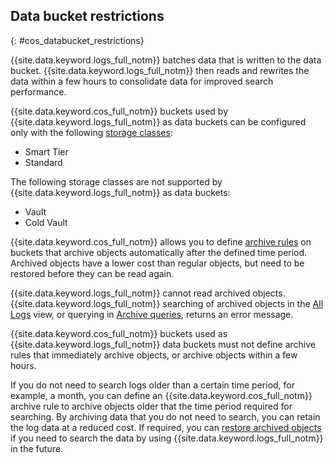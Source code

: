 ## Data bucket restrictions
{: #cos_databucket_restrictions}

{{site.data.keyword.logs_full_notm}} batches data that is written to the data bucket. {{site.data.keyword.logs_full_notm}} then reads and rewrites the data within a few hours to consolidate data for improved search performance.

{{site.data.keyword.cos_full_notm}} buckets used by {{site.data.keyword.logs_full_notm}} as data buckets can be configured only with the following [storage classes](/docs/cloud-object-storage?topic=cloud-object-storage-classes):

* Smart Tier
* Standard

The following storage classes are not supported by {{site.data.keyword.logs_full_notm}} as data buckets:

* Vault
* Cold Vault

{{site.data.keyword.cos_full_notm}} allows you to define [archive rules](/docs/cloud-object-storage?topic=cloud-object-storage-archive) on buckets that archive objects automatically after the defined time period. Archived objects have a lower cost than regular objects, but need to be restored before they can be read again.

{{site.data.keyword.logs_full_notm}} cannot read archived objects. {{site.data.keyword.logs_full_notm}} searching of archived objects in the [All Logs](/docs/cloud-logs?topic=cloud-logs-query-data#query-data-all-logs) view, or querying in [Archive queries](/docs/cloud-logs?topic=cloud-logs-query-archive-data-bucket), returns an error message.

{{site.data.keyword.cos_full_notm}} buckets used as {{site.data.keyword.logs_full_notm}} data buckets must not define archive rules that immediately archive objects, or archive objects within a few hours.

If you do not need to search logs older than a certain time period, for example, a month, you can define an {{site.data.keyword.cos_full_notm}} archive rule to archive objects older that the time period required for searching. By archiving data that you do not need to search, you can retain the log data at a reduced cost. If required, you can [restore archived objects](/docs/cloud-object-storage?topic=cloud-object-storage-archive#archive-restore-cli) if you need to search the data by using {{site.data.keyword.logs_full_notm}} in the future. 
